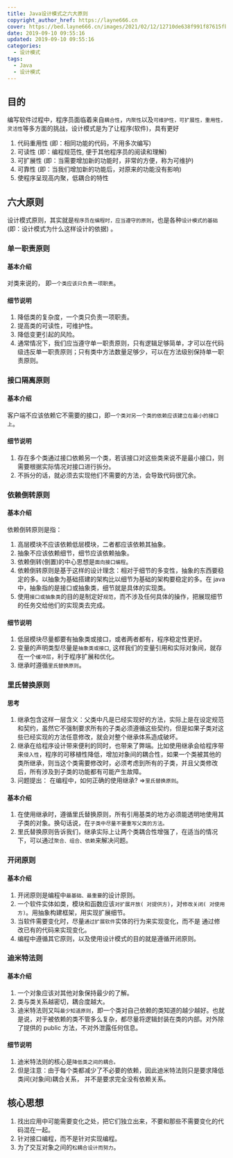 ```yaml
---
title: Java设计模式之六大原则
copyright_author_href: https://layne666.cn
cover: https://bed.layne666.cn/images/2021/02/12/12710de638f991f87615fbccdf0faf16.jpg
date: 2019-09-10 09:55:16
updated: 2019-09-10 09:55:16
categories: 
  - 设计模式
tags: 
  - Java
  - 设计模式
---
```


## 目的

编写软件过程中，程序员面临着来自`耦合性`，`内聚性`以及`可维护性，可扩展性，重用性，灵活性`等多方面的挑战，设计模式是为了让程序(软件)，具有更好

1. 代码重用性 (即：相同功能的代码，不用多次编写)
2. 可读性 (即：编程规范性, 便于其他程序员的阅读和理解)
3. 可扩展性 (即：当需要增加新的功能时，非常的方便，称为可维护)
4. 可靠性 (即：当我们增加新的功能后，对原来的功能没有影响)
5. 使程序呈现高内聚，低耦合的特性

## 六大原则

设计模式原则，其实就是`程序员在编程时，应当遵守的原则`，也是各种`设计模式的基础`(即：设计模式为什么这样设计的依据) 。

### 单一职责原则

#### 基本介绍

对类来说的， 即`一个类应该只负责一项职责`。

#### 细节说明

1. 降低类的复杂度，一个类只负责一项职责。
2. 提高类的可读性，可维护性。
3. 降低变更引起的风险。
4. 通常情况下，我们应当遵守单一职责原则，只有逻辑足够简单，才可以在代码级违反单一职责原则；只有类中方法数量足够少，可以在方法级别保持单一职责原则。

### 接口隔离原则

#### 基本介绍

客户端不应该依赖它不需要的接口，即`一个类对另一个类的依赖应该建立在最小的接口上`。

#### 细节说明

1. 存在多个类通过接口依赖另一个类，若该接口对这些类来说不是最小接口，则需要根据实际情况对接口进行拆分。
2. 不拆分的话，就必须去实现他们不需要的方法，会导致代码很冗余。

### 依赖倒转原则

#### 基本介绍

依赖倒转原则是指：

1. 高层模块不应该依赖低层模块，二者都应该依赖其抽象。
2. 抽象不应该依赖细节，细节应该依赖抽象。
3. 依赖倒转(倒置)的中心思想是`面向接口编程`。
4. 依赖倒转原则是基于这样的设计理念：相对于细节的多变性，抽象的东西要稳定的多。以抽象为基础搭建的架构比以细节为基础的架构要稳定的多。在 java 中，抽象指的是接口或抽象类，细节就是具体的实现类。
5. 使用`接口或抽象类`的目的是制定好`规范`，而不涉及任何具体的操作，把展现细节的任务交给他们的实现类去完成。

#### 细节说明

1. 低层模块尽量都要有抽象类或接口，或者两者都有，程序稳定性更好。
2. 变量的声明类型尽量是`抽象类或接口`, 这样我们的变量引用和实际对象间，就存在一个`缓冲层`，利于程序扩展和优化。
3. 继承时遵循`里氏替换原则`。

### 里氏替换原则

#### 思考

1. 继承包含这样一层含义：父类中凡是已经实现好的方法，实际上是在设定规范和契约，虽然它不强制要求所有的子类必须遵循这些契约，但是如果子类对这些已经实现的方法任意修改，就会对整个继承体系造成破坏。
2. 继承在给程序设计带来便利的同时，也带来了弊端。比如使用继承会给程序带来`侵入性`，程序的可移植性降低，增加对象间的耦合性，如果一个类被其他的类所继承，则当这个类需要修改时，必须考虑到所有的子类，并且父类修改后，所有涉及到子类的功能都有可能产生故障。
3. 问题提出： 在编程中，如何正确的使用继承? =>`里氏替换原则`。

#### 基本介绍

1. 在使用继承时，遵循里氏替换原则，所有引用基类的地方必须能透明地使用其子类的对象。换句话说，在`子类中尽量不要重写父类的方法。`
2. 里氏替换原则告诉我们，继承实际上让两个类耦合性增强了，在适当的情况下，可以通过`聚合、组合、依赖`来解决问题。

### 开闭原则

#### 基本介绍

1. 开闭原则是编程中`最基础、最重要`的设计原则。
2. 一个软件实体如类，模块和函数应该`对扩展开放( 对提供方)`，对`修改关闭( 对使用方)`。用抽象构建框架，用实现扩展细节。
3. 当软件需要变化时，尽量`通过扩展软件`实体的行为来实现变化，而不是 通过修改已有的代码来实现变化。
4. 编程中遵循其它原则，以及使用设计模式的目的就是遵循开闭原则。

### 迪米特法则

#### 基本介绍

1. 一个对象应该对其他对象保持最少的了解。
2. 类与类关系越密切，耦合度越大。
3. 迪米特法则又叫`最少知道原则`，即一个类对自己依赖的类知道的越少越好。也就是说，对于被依赖的类不管多么复杂，都尽量将逻辑封装在类的内部。对外除了提供的 public 方法，不对外泄露任何信息。

#### 细节说明

1. 迪米特法则的核心是`降低类之间的耦合。`
2. 但是注意：由于每个类都减少了不必要的依赖，因此迪米特法则只是要求降低类间(对象间)耦合关系， 并不是要求完全没有依赖关系。

## 核心思想

1. 找出应用中可能需要变化之处，把它们独立出来，不要和那些不需要变化的代码混在一起。
2.  针对接口编程，而不是针对实现编程。
3. 为了交互对象之间的`松耦合设计而努力`。